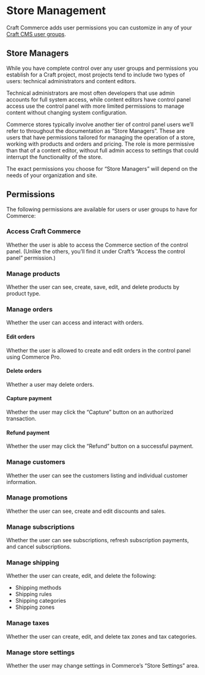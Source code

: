 # Store Management

Craft Commerce adds user permissions you can customize in any of your [Craft CMS user groups](/3.x/user-management.md).

## Store Managers

While you have complete control over any user groups and permissions you establish for a Craft project, most projects tend to include two types of users: technical administrators and content editors.

Technical administrators are most often developers that use admin accounts for full system access, while content editors have control panel access use the control panel with more limited permissions to manage content without changing system configuration.

Commerce stores typically involve another tier of control panel users we’ll refer to throughout the documentation as “Store Managers”. These are users that have permissions tailored for managing the operation of a store, working with products and orders and pricing. The role is more permissive than that of a content editor, without full admin access to settings that could interrupt the functionality of the store.

The exact permissions you choose for “Store Managers” will depend on the needs of your organization and site.

## Permissions

The following permissions are available for users or user groups to have for Commerce:

### Access Craft Commerce

Whether the user is able to access the Commerce section of the control panel. (Unlike the others, you’ll find it under Craft’s “Access the control panel” permission.)

### Manage products

Whether the user can see, create, save, edit, and delete products by product type.

### Manage orders

Whether the user can access and interact with orders.

#### Edit orders <badge text="Pro" title="Commerce Pro only" />

Whether the user is allowed to create and edit orders in the control panel using Commerce Pro.

#### Delete orders

Whether a user may delete orders.

#### Capture payment

Whether the user may click the “Capture” button on an authorized transaction.

#### Refund payment

Whether the user may click the “Refund” button on a successful payment.

### Manage customers

Whether the user can see the customers listing and individual customer information.

### Manage promotions

Whether the user can see, create and edit discounts and sales.

### Manage subscriptions

Whether the user can see subscriptions, refresh subscription payments, and cancel subscriptions.

### Manage shipping <badge text="Pro" title="Commerce Pro only" />

Whether the user can create, edit, and delete the following:

- Shipping methods
- Shipping rules
- Shipping categories
- Shipping zones

### Manage taxes <badge text="Pro" title="Commerce Pro only" />

Whether the user can create, edit, and delete tax zones and tax categories.

### Manage store settings

Whether the user may change settings in Commerce’s “Store Settings” area.
